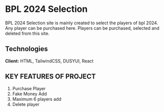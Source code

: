 
# BPL 2024 Selection

BPL 2024 Selection site is mainly created to select the players of bpl 2024. Any player can be purchased here. Players can be purchased, selected and deleted from this site.


## Technologies 

**Client:** HTML, TailwindCSS, DUSYUI, React



##  KEY FEATURES OF PROJECT 

1. Purchase Player
2. Fake Money Add
3. Maximum 6 players add
4. Delete player


